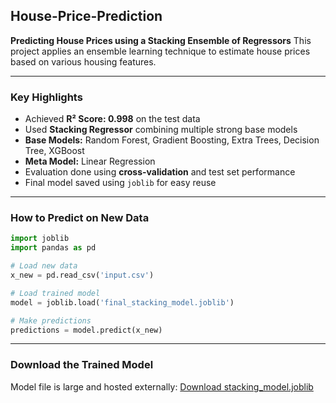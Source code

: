 ##  House-Price-Prediction

**Predicting House Prices using a Stacking Ensemble of Regressors**
This project applies an ensemble learning technique to estimate house prices based on various housing features.

---

###  Key Highlights

* Achieved **R² Score: 0.998** on the test data
* Used **Stacking Regressor** combining multiple strong base models
* **Base Models:** Random Forest, Gradient Boosting, Extra Trees, Decision Tree, XGBoost
* **Meta Model:** Linear Regression
* Evaluation done using **cross-validation** and test set performance
* Final model saved using `joblib` for easy reuse

---

###  How to Predict on New Data

```python
import joblib
import pandas as pd

# Load new data
x_new = pd.read_csv('input.csv')

# Load trained model
model = joblib.load('final_stacking_model.joblib')

# Make predictions
predictions = model.predict(x_new)
```

---

### Download the Trained Model

Model file is large and hosted externally:
[Download stacking\_model.joblib]([https://drive.google.com/your-download-link](https://drive.google.com/drive/folders/17CwuvhEWMGfjBnpuBRzUpng36DxYl6s9?dmr=1&ec=wgc-drive-globalnav-goto))
